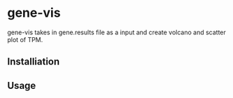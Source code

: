 # gene-vis
gene-vis takes in gene.results file as a input and create volcano and scatter plot of TPM. 
## Installiation 

## Usage
